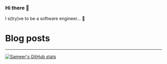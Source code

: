 ### Hi there 👋

I s(try)ve to be a software engineer... 🌻

# Blog posts
<!-- BLOG-POST-LIST:START -->
<!-- BLOG-POST-LIST:END -->

---

[![Sameer's GitHub stats](https://github-readme-stats.vercel.app/api?username=monsieurshaik)](https://github.com/anuraghazra/github-readme-stats)
